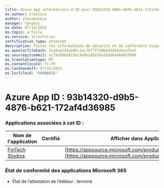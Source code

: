 ```yaml
---
title: Azure App informations d’ID pour 93b14320-d9b5-4876-b621-172af4d36985
ms.author: elmalova
author: elenamalova
manager: tonybal
ms.date: 07/14/2022
ms.topic: article
ms.service: attestation
certification_type: attested
description: Toutes les informations de sécurité et de conformité disponibles pour 93b14320-d9b5-4876-b621-172af4d36985.
ms.openlocfilehash: 11a0ab243ab8dc1ac7bf7f710bb439e9a5eafee5
ms.sourcegitcommit: ac75dd8bb815bc9e8b1d5b39a2d2dbe46e65f680
ms.translationtype: MT
ms.contentlocale: fr-FR
ms.lasthandoff: 07/15/2022
ms.locfileid: "66806625"
---
```

# <a name="azure-app-id-93b14320-d9b5-4876-b621-172af4d36985"></a>Azure App ID : 93b14320-d9b5-4876-b621-172af4d36985


### <a name="apps-associated-with-this-id"></a>Applications associées à cet ID :
| **Nom de l'application** | **Certifié** | **Afficher dans AppSource** |
|--------------|---------------|-----------------------|
| [FinTech Studios](../forward/WA200003969.md) |  | [https://appsource.microsoft.com/product/office/WA200003969](https://appsource.microsoft.com/product/office/WA200003969) |

### <a name="microsoft-365-app-compliance-status"></a>État de conformité des applications Microsoft 365
- État de l’attestaton de l’éditeur : terminé
